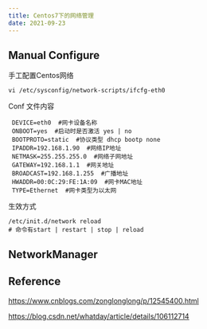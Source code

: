 ```yaml
---
title: Centos7下的网络管理
date: 2021-09-23
---
```




## Manual Configure

手工配置Centos网络

```shell
vi /etc/sysconfig/network-scripts/ifcfg-eth0
```

Conf 文件内容

```shell
 DEVICE=eth0  #网卡设备名称   
 ONBOOT=yes  #启动时是否激活 yes | no  
 BOOTPROTO=static  #协议类型 dhcp bootp none  
 IPADDR=192.168.1.90  #网络IP地址  
 NETMASK=255.255.255.0  #网络子网地址  
 GATEWAY=192.168.1.1  #网关地址  
 BROADCAST=192.168.1.255  #广播地址  
 HWADDR=00:0C:29:FE:1A:09  #网卡MAC地址  
 TYPE=Ethernet  #网卡类型为以太网
```

生效方式

```shell
/etc/init.d/network reload
# 命令有start | restart | stop | reload
```

## NetworkManager



## Reference

https://www.cnblogs.com/zonglonglong/p/12545400.html

https://blog.csdn.net/whatday/article/details/106112714